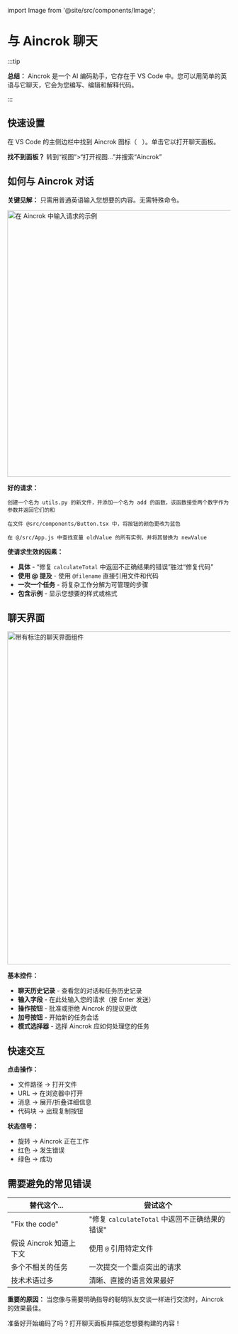 import Image from '@site/src/components/Image';

# 与 Aincrok 聊天

:::tip

**总结：** Aincrok 是一个 AI 编码助手，它存在于 VS Code 中。您可以用简单的英语与它聊天，它会为您编写、编辑和解释代码。

:::

## 快速设置

在 VS Code 的主侧边栏中找到 Aincrok 图标（<img src="/docs/img/aincrok-icon.svg" width="12" />）。单击它以打开聊天面板。

**找不到面板？** 转到“视图”>“打开视图...”并搜索“Aincrok”

## 如何与 Aincrok 对话

**关键见解：** 只需用普通英语输入您想要的内容。无需特殊命令。

<Image src="/docs/img/typing-your-requests/typing-your-requests.png" alt="在 Aincrok 中输入请求的示例" width="600" />

**好的请求：**

```
创建一个名为 utils.py 的新文件，并添加一个名为 add 的函数，该函数接受两个数字作为参数并返回它们的和
```

```
在文件 @src/components/Button.tsx 中，将按钮的颜色更改为蓝色
```

```
在 @/src/App.js 中查找变量 oldValue 的所有实例，并将其替换为 newValue
```

**使请求生效的因素：**

- **具体** - “修复 `calculateTotal` 中返回不正确结果的错误”胜过“修复代码”
- **使用 @ 提及** - 使用 `@filename` 直接引用文件和代码
- **一次一个任务** - 将复杂工作分解为可管理的步骤
- **包含示例** - 显示您想要的样式或格式

## 聊天界面

<Image 
    src="/docs/img/the-chat-interface/the-chat-interface-1.png" 
    alt="带有标注的聊天界面组件" width="750" 
    caption="您需要的一切都在这里"
/>

**基本控件：**

- **聊天历史记录** - 查看您的对话和任务历史记录
- **输入字段** - 在此处输入您的请求（按 Enter 发送）
- **操作按钮** - 批准或拒绝 Aincrok 的提议更改
- **加号按钮** - 开始新的任务会话
- **模式选择器** - 选择 Aincrok 应如何处理您的任务

## 快速交互

**点击操作：**

- 文件路径 → 打开文件
- URL → 在浏览器中打开
- 消息 → 展开/折叠详细信息
- 代码块 → 出现复制按钮

**状态信号：**

- 旋转 → Aincrok 正在工作
- 红色 → 发生错误
- 绿色 → 成功

## 需要避免的常见错误

| 替代这个...             | 尝试这个                                       |
| ----------------------- | ---------------------------------------------- |
| "Fix the code"          | "修复 `calculateTotal` 中返回不正确结果的错误" |
| 假设 Aincrok 知道上下文 | 使用 `@` 引用特定文件                          |
| 多个不相关的任务        | 一次提交一个重点突出的请求                     |
| 技术术语过多            | 清晰、直接的语言效果最好                       |

**重要的原因：** 当您像与需要明确指导的聪明队友交谈一样进行交流时，Aincrok 的效果最佳。

准备好开始编码了吗？打开聊天面板并描述您想要构建的内容！
